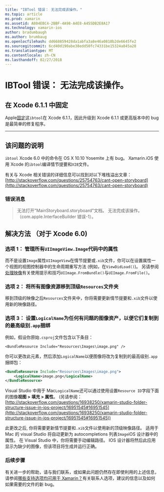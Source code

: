 ```yaml
---
title: "IBTool 错误： 无法完成该操作。"
ms.topic: article
ms.prod: xamarin
ms.assetid: A804EBC4-2BBF-4A98-A4E8-A455DB2E8A17
ms.technology: xamarin-ios
author: bradumbaugh
ms.author: brumbaug
ms.openlocfilehash: dd668859428da1abfa3a8e46a0810b2de6645fe2
ms.sourcegitcommit: 6cd40d190abe38edd50fc74331be15324a845a28
ms.translationtype: MT
ms.contentlocale: zh-CN
ms.lasthandoff: 02/27/2018
---
```

# <a name="ibtool-error-the-operation-couldnt-be-completed"></a>IBTool 错误： 无法完成该操作。

## <a name="fixed-in-xcode-611"></a>在 Xcode 6.1.1 中固定

Apple[固定](https://developer.apple.com/library/content/documentation/Xcode/Conceptual/RN-Xcode-Archive/Chapters/xc6_release_notes.html#//apple_ref/doc/uid/TP40016994-CH4-SW1)这`ibtool`在 Xcode 6.1.1，因此升级到 Xcode 6.1.1 或更高版本中的 bug 是最简单的修复程序。

* * *

## <a name="description-of-the-problem"></a>该问题的说明

`ibtool` Xcode 6.0 中的命令在 OS X 10.10 Yosemite 上有 bug。 Xamarin.iOS 使用 Xcode 的`ibtool`编译情节提要和`XIB`文件。

有关与 Xcode 相关错误的详细信息可以找到对以下堆栈溢出文章： [http://stackoverflow.com/questions/25754763/cant-open-storyboard](http://stackoverflow.com/questions/25754763/cant-open-storyboard)

### <a name="error-message"></a>错误消息

> 无法打开"MainStoryboard.storyboard"文档。 无法完成该操作。 （com.apple.InterfaceBuilder 错误-1）。

## <a name="workarounds-for-xcode-60"></a>解决方法 （对于 Xcode 6.0)

### <a name="option-1-manage-all-uiimageviewimage-properties-in-code"></a>选项 1： 管理所有`UIImageView.Image`代码中的属性

而不是设置`Image`属性`UIImageView`在情节提要或`.xib`文件，你可以在设置属性一个视图的视图控制器中的生命周期重写方法 (例如，在`ViewDidLoad()`)。 另请参阅[处理映像](~/ios/app-fundamentals/images-icons/index.md)有关使用提示和技巧`UIImage.FromBundle()`与`UIImage.FromFile()`。

### <a name="option-2-move-all-of-the-image-resources-to-the-top-level-resources-folder"></a>选项 2： 将所有图像资源移到顶级`Resources`文件夹

移到顶级的映像之后`Resources`文件夹中，你将需要更新情节提要和`.xib`文件以使用新的映像路径。

### <a name="option-3-set-the-logicalname-for-any-problematic-image-assets-so-they-are-copied-to-the-top-level-of-theapp-bundle"></a>选项 3： 设置`LogicalName`为任何有问题的图像资产，以便它们复制到的最高级别`.app`捆绑

例如，假设你原始`.csproj`文件包含以下条目：

`<BundleResource Include="Resources\Images\image.png" />`

你可以更改此元素，然后添加`LogicalName`以便图像将改为复制到的最高级别`.app `捆绑包：

```xml
<BundleResource Include="Resources\Images\image.png">
    <LogicalName>image.png</LogicalName>
</BundleResource>
```

Visual Studio 中用于 Mac`LogicalName`还可以通过使用设置`Resource ID`字段下面的图像**视图 > 填充 > 属性**。 (另请参阅： [http://stackoverflow.com/questions/16938250/xamarin-studio-folder-structure-issue-in-ios-project/16951545#16951545](http://stackoverflow.com/questions/16938250/xamarin-studio-folder-structure-issue-in-ios-project/16951545#16951545))

此更改之后, 你将需要更新情节提要和`.xib`文件以使用新的顶级映像路径。 适用于 Mac 的 visual Studio 将自动更新为 autocompletions 列表`Image`iOS 设计器中的属性。 在 Visual Studio 中，你将需要手动编辑路径。 IOS 设计器将然后此应用显示为缺少的图像，但该项目将生成并运行正确。

### <a name="next-steps"></a>后续步骤

有关进一步的帮助，请与我们联系，或如果此问题仍然存在即使利用的上述信息，请参阅[哪些支持选项均可用于 Xamarin？](~/cross-platform/troubleshooting/support-options.md)有关联系人选项，建议的信息以及如何如果需要的文件的新 bug。 

